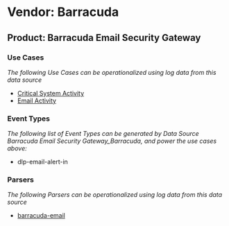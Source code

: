 Vendor: Barracuda
=================
Product: Barracuda Email Security Gateway
-----------------------------------------

### Use Cases

_The following Use Cases can be operationalized using log data from this data source_

* [Critical System Activity](../UseCases/usecase_critical_system_activity.md)
* [Email Activity](../UseCases/usecase_email_activity.md)


### Event Types

_The following list of Event Types can be generated by Data Source Barracuda Email Security Gateway_Barracuda, and power the use cases above:_

- dlp-email-alert-in


### Parsers

_The following Parsers can be operationalized using log data from this data source_

* [barracuda-email](../Parsers/parserContent_barracuda-email.md)
